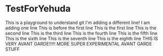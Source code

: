 # TestForYehuda
This is a playground to understand git
I'm adding a different line!
I am adding one line
This is before the first line
This is the first line
This is the second line
This is the third line
This is the fourth line
This is the fifth line
This is the sixth line
This is the seventh line
This is the eighth line
THIS IS VERY AVANT GARDE!!!!!
MORE SUPER EXPERIMENTAL AVANT GARDE STUFF
